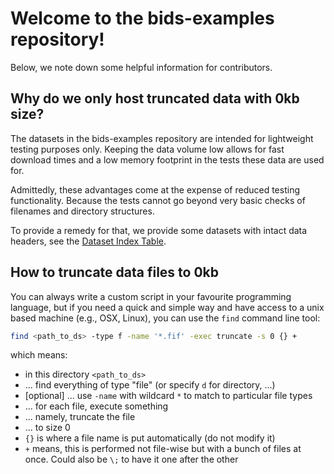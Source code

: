 # Welcome to the bids-examples repository!

Below, we note down some helpful information for contributors.

## Why do we only host truncated data with 0kb size?

The datasets in the bids-examples repository are intended for lightweight
testing purposes only. Keeping the data volume low allows for fast download
times and a low memory footprint in the tests these data are used for.

Admittedly, these advantages come at the expense of reduced testing
functionality. Because the tests cannot go beyond very basic checks of
filenames and directory structures.

To provide a remedy for that, we provide some datasets with intact data headers,
see the [Dataset Index Table](https://github.com/bids-standard/bids-examples/blob/master/README.md#dataset-index).

## How to truncate data files to 0kb

You can always write a custom script in your favourite programming language,
but if you need a quick and simple way and have access to a unix based machine
(e.g., OSX, Linux), you can use the `find` command line tool:

```Bash
find <path_to_ds> -type f -name '*.fif' -exec truncate -s 0 {} +
```

which means:
- in this directory `<path_to_ds>`
- ... find everything of type "file" (or specify `d` for directory, ...)
- [optional] ... use `-name` with wildcard `*` to match to particular file types
- ... for each file, execute something
- ... namely, truncate the file
- ... to size 0
- `{}` is where a file name is put automatically (do not modify it)
- `+` means, this is performed not file-wise but with a bunch of files at once.
  Could also be `\;` to have it one after the other
